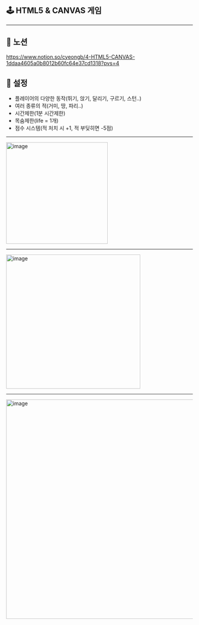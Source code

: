 ## 🕹️ HTML5 & CANVAS 게임
---
## 📒 노션 
https://www.notion.so/cyeongb/4-HTML5-CANVAS-1ddaa4605a0b8012b60fc64e37cd1318?pvs=4

## 🧩 설정
- 플레이어의 다양한 동작(뛰기, 앉기, 달리기, 구르기, 스턴..)
- 여러 종류의 적(거미, 땅, 파리..)
- 시간제한(1분 시간제한)
- 목숨제한(life = 1개)
- 점수 시스템(적 처치 시 +1, 적 부딪히면 -5점)
---

<img width="274" alt="image" src="https://github.com/user-attachments/assets/54e74805-e368-4e68-b8fc-ea3819d39f1a" />

------

<img width="362" alt = "image" src="https://github.com/user-attachments/assets/ccb097a9-ee60-40ff-abe5-60100d5a288e" />

------
<img width="592" alt="image" src="https://github.com/user-attachments/assets/7cd9ddf0-1a30-4468-9384-7973b7f5091e" />

